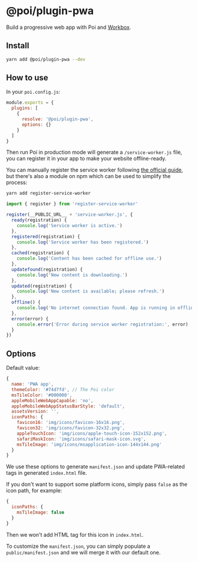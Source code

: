 # @poi/plugin-pwa

Build a progressive web app with Poi and [Workbox](https://developers.google.com/web/tools/workbox/).

## Install

```bash
yarn add @poi/plugin-pwa --dev
```

## How to use

In your `poi.config.js`:

```js
module.exports = {
  plugins: [
    {
      resolve: '@poi/plugin-pwa',
      options: {}
    }
  ]
}
```

Then run Poi in production mode will generate a `/service-worker.js` file, you can register it in your app to make your website offline-ready.

You can manually register the service worker following [the official guide](https://developers.google.com/web/fundamentals/primers/service-workers/registration), but there's also a module on npm which can be used to simplify the process:

```bash
yarn add register-service-worker
```

```js
import { register } from 'register-service-worker'

register(__PUBLIC_URL__ + 'service-worker.js', {
  ready(registration) {
    console.log('Service worker is active.')
  },
  registered(registration) {
    console.log('Service worker has been registered.')
  },
  cached(registration) {
    console.log('Content has been cached for offline use.')
  },
  updatefound(registration) {
    console.log('New content is downloading.')
  },
  updated(registration) {
    console.log('New content is available; please refresh.')
  },
  offline() {
    console.log('No internet connection found. App is running in offline mode.')
  },
  error(error) {
    console.error('Error during service worker registration:', error)
  }
})
```

## Options

Default value:

```js
{
  name: 'PWA app',
  themeColor: '#74d7fd', // The Poi color
  msTileColor: '#000000',
  appleMobileWebAppCapable: 'no',
  appleMobileWebAppStatusBarStyle: 'default',
  assetsVersion: '',
  iconPaths: {
    favicon16: 'img/icons/favicon-16x16.png',
    favicon32: 'img/icons/favicon-32x32.png',
    appleTouchIcon: 'img/icons/apple-touch-icon-152x152.png',
    safariMaskIcon: 'img/icons/safari-mask-icon.svg',
    msTileImage: 'img/icons/msapplication-icon-144x144.png'
  }
}
```

We use these options to generate `manifest.json` and update PWA-related tags in generated `index.html` file.

If you don't want to support some platform icons, simply pass `false` as the icon path, for example:

```js
{
  iconPaths: {
    msTileImage: false
  }
}
```

Then we won't add HTML tag for this icon in `index.html`.

To customize the `manifest.json`, you can simply populate a `public/manifest.json` and we will merge it with our default one.
